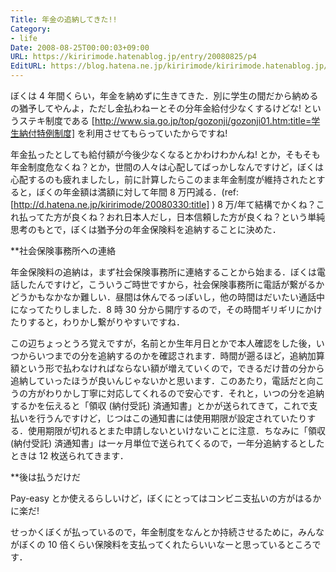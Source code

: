 ```yaml
---
Title: 年金の追納してきた!!
Category:
- life
Date: 2008-08-25T00:00:03+09:00
URL: https://kiririmode.hatenablog.jp/entry/20080825/p4
EditURL: https://blog.hatena.ne.jp/kiririmode/kiririmode.hatenablog.jp/atom/entry/8454420450078214309
---
```



ぼくは 4 年間くらい，年金を納めずに生きてきた．別に学生の間だから納めるの猶予してやんよ，ただし金払わねーとその分年金給付少なくするけどな! というステキ制度である [http://www.sia.go.jp/top/gozonji/gozonji01.htm:title=学生納付特例制度] を利用させてもらっていたからですね!

年金払ったとしても給付額が今後少なくなるとかわけわかんね! とか，そもそも年金制度危なくね？とか，世間の人々は心配してばっかしなんですけど，ぼくは心配するのも疲れましたし，前に計算したらこのまま年金制度が維持されたとすると，ぼくの年金額は満額に対して年間 8 万円減る．(ref: [http://d.hatena.ne.jp/kiririmode/20080330:title] ) 8 万/年て結構でかくね？これ払ってた方が良くね？おれ日本人だし，日本信頼した方が良くね？という単純思考のもとで，ぼくは猶予分の年金保険料を追納することに決めた．

**社会保険事務所への連絡

年金保険料の追納は，まず社会保険事務所に連絡することから始まる．ぼくは電話したんですけど，こういうご時世ですから，社会保険事務所に電話が繋がるかどうかもなかなか難しい．昼間は休んでるっぽいし，他の時間はだいたい通話中になってたりしました．8 時 30 分から開庁するので，その時間ギリギリにかけたりすると，わりかし繋がりやすいですね．

この辺ちょっとうろ覚えですが，名前とか生年月日とかで本人確認をした後，いつからいつまでの分を追納するのかを確認されます．時間が遡るほど，追納加算額という形で払わなければならない額が増えていくので，できるだけ昔の分から追納していったほうが良いんじゃないかと思います．このあたり，電話だと向こうの方がわりかし丁寧に対応してくれるので安心です．それと，いつの分を追納するかを伝えると「領収 (納付受託) 済通知書」とかが送られてきて，これで支払いを行うんですけど，じつはこの通知書には使用期限が設定されていたりする．使用期限が切れるとまた申請しないといけないことに注意．ちなみに「領収 (納付受託) 済通知書」は一ヶ月単位で送られてくるので，一年分追納するとしたときは 12 枚送られてきます．

**後は払うだけだ

Pay-easy とか使えるらしいけど，ぼくにとってはコンビニ支払いの方がはるかに楽だ!

せっかくぼくが払っているので，年金制度をなんとか持続させるために，みんながぼくの 10 倍くらい保険料を支払ってくれたらいいなーと思っているところです．
